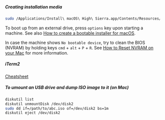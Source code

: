 ##### Creating installation media

```sh
sudo /Applications/Install\ macOS\ High\ Sierra.app/Contents/Resources/createinstallmedia --volume /Volumes/Name --applicationpath /Applications/Install\ macOS\ High\ Sierra.app
```

To boot up from an external drive, press `options` key upon starting a machine. See also [How to create a bootable installer for macOS](https://support.apple.com/en-hk/HT201372).

In case the machine shows `No bootable device`, try to clean the BIOS (NVRAM) by holding keys `cmd` + `alt` + `P` + `R`. See [How to Reset NVRAM on your Mac](https://support.apple.com/en-hk/HT204063) for more information.

##### iTerm2

[Cheatsheet](https://gist.github.com/helger/3070258)

##### To umount an USB drive and dump ISO image to it (on Mac)

```sh
diskutil list
diskutil unmountDisk /dev/disk2
sudo dd if=/path/to/abc.iso of=/dev/disk2 bs=1m
diskutil eject /dev/disk2
```
